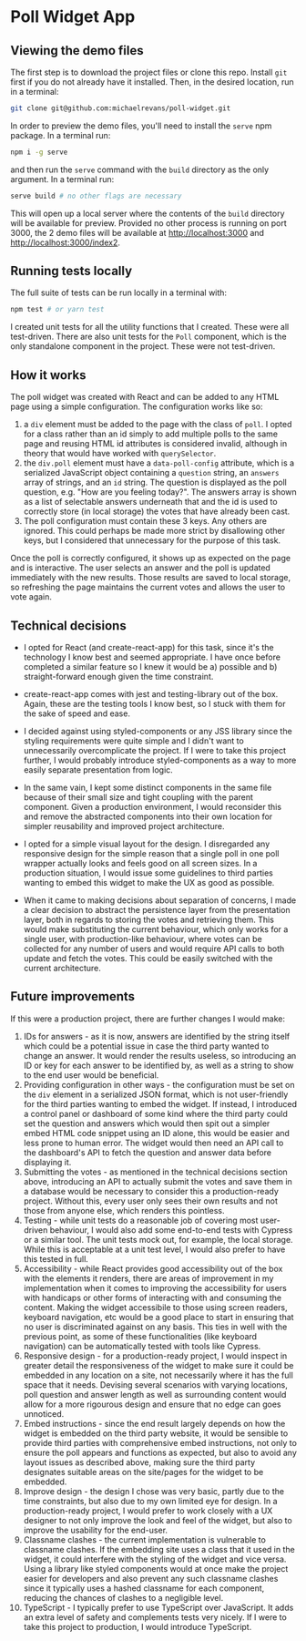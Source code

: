 # Poll Widget App

## Viewing the demo files

The first step is to download the project files or clone this repo. Install `git` first if you do not already have it installed. Then, in the desired location, run in a terminal:

```bash
git clone git@github.com:michaelrevans/poll-widget.git
```

In order to preview the demo files, you'll need to install the `serve` npm package. In a terminal run:

```bash
npm i -g serve
```

and then run the `serve` command with the `build` directory as the only argument. In a terminal run:

```bash
serve build # no other flags are necessary
```

This will open up a local server where the contents of the `build` directory will be available for preview. Provided no other process is running on port 3000, the 2 demo files will be available at [http://localhost:3000](http://localhost:3000) and [http://localhost:3000/index2](http://localhost:3000/index2).


## Running tests locally

The full suite of tests can be run locally in a terminal with:

```bash
npm test # or yarn test
```

I created unit tests for all the utility functions that I created. These were all test-driven. There are also unit tests for the `Poll` component, which is the only standalone component in the project. These were not test-driven.

## How it works

The poll widget was created with React and can be added to any HTML page using a simple configuration. The configuration works like so:

1. a `div` element must be added to the page with the class of `poll`. I opted for a class rather than an id simply to add multiple polls to the same page and reusing HTML id attributes is considered invalid, although in theory that would have worked with `querySelector`.
2. the `div.poll` element must have a `data-poll-config` attribute, which is a serialized JavaScript object containing a `question` string, an `answers` array of strings, and an `id` string. The question is displayed as the poll question, e.g. "How are you feeling today?". The answers array is shown as a list of selectable answers underneath that and the id is used to correctly store (in local storage) the votes that have already been cast.
3. The poll configuration must contain these 3 keys. Any others are ignored. This could perhaps be made more strict by disallowing other keys, but I considered that unnecessary for the purpose of this task.

Once the poll is correctly configured, it shows up as expected on the page and is interactive. The user selects an answer and the poll is updated immediately with the new results. Those results are saved to local storage, so refreshing the page maintains the current votes and allows the user to vote again.

## Technical decisions

- I opted for React (and create-react-app) for this task, since it's the technology I know best and seemed appropriate. I have once before completed a similar feature so I knew it would be a) possible and b) straight-forward enough given the time constraint.

- create-react-app comes with jest and testing-library out of the box. Again, these are the testing tools I know best, so I stuck with them for the sake of speed and ease.

- I decided against using styled-components or any JSS library since the styling requirements were quite simple and I didn't want to unnecessarily overcomplicate the project. If I were to take this project further, I would probably introduce styled-components as a way to more easily separate presentation from logic.

- In the same vain, I kept some distinct components in the same file because of their small size and tight coupling with the parent component. Given a production environment, I would reconsider this and remove the abstracted components into their own location for simpler reusability and improved project architecture.

- I opted for a simple visual layout for the design. I disregarded any responsive design for the simple reason that a single poll in one poll wrapper actually looks and feels good on all screen sizes. In a production situation, I would issue some guidelines to third parties wanting to embed this widget to make the UX as good as possible.

- When it came to making decisions about separation of concerns, I made a clear decision to abstract the persistence layer from the presentation layer, both in regards to storing the votes and retrieving them. This would make substituting the current behaviour, which only works for a single user, with production-like behaviour, where votes can be collected for any number of users and would require API calls to both update and fetch the votes. This could be easily switched with the current architecture.

## Future improvements

If this were a production project, there are further changes I would make:

1. IDs for answers - as it is now, answers are identified by the string itself which could be a potential issue in case the third party wanted to change an answer. It would render the results useless, so introducing an ID or key for each answer to be identified by, as well as a string to show to the end user would be beneficial.
2. Providing configuration in other ways - the configuration must be set on the `div` element in a serialized JSON format, which is not user-friendly for the third parties wanting to embed the widget. If instead, I introduced a control panel or dashboard of some kind where the third party could set the question and answers which would then spit out a simpler embed HTML code snippet using an ID alone, this would be easier and less prone to human error. The widget would then need an API call to the dashboard's API to fetch the question and answer data before displaying it.
3. Submitting the votes - as mentioned in the technical decisions section above, introducing an API to actually submit the votes and save them in a database would be necessary to consider this a production-ready project. Without this, every user only sees their own results and not those from anyone else, which renders this pointless.
4. Testing - while unit tests do a reasonable job of covering most user-driven behaviour, I would also add some end-to-end tests with Cypress or a similar tool. The unit tests mock out, for example, the local storage. While this is acceptable at a unit test level, I would also prefer to have this tested in full.
5. Accessibility - while React provides good accessibility out of the box with the elements it renders, there are areas of improvement in my implementation when it comes to improving the accessibility for users with handicaps or other forms of interacting with and consuming the content. Making the widget accessibile to those using screen readers, keyboard navigation, etc would be a good place to start in ensuring that no user is discriminated against on any basis. This ties in well with the previous point, as some of these functionalities (like keyboard navigation) can be automatically tested with tools like Cypress.
6. Responsive design - for a production-ready project, I would inspect in greater detail the responsiveness of the widget to make sure it could be embedded in any location on a site, not necessarily where it has the full space that it needs. Devising several scenarios with varying locations, poll question and answer length as well as surrounding content would allow for a more rigourous design and ensure that no edge can goes unnoticed.
7. Embed instructions - since the end result largely depends on how the widget is embedded on the third party website, it would be sensible to provide third parties with comprehensive embed instructions, not only to ensure the poll appears and functions as expected, but also to avoid any layout issues as described above, making sure the third party designates suitable areas on the site/pages for the widget to be embedded.
8. Improve design - the design I chose was very basic, partly due to the time constraints, but also due to my own limited eye for design. In a production-ready project, I would prefer to work closely with a UX designer to not only improve the look and feel of the widget, but also to improve the usability for the end-user.
9. Classname clashes - the current implementation is vulnerable to classname clashes. If the embedding site uses a class that it used in the widget, it could interfere with the styling of the widget and vice versa. Using a library like styled components would at once make the project easier for developers and also prevent any such classname clashes since it typically uses a hashed classname for each component, reducing the chances of clashes to a negligible level.
10. TypeScript - I typically prefer to use TypeScript over JavaScript. It adds an extra level of safety and complements tests very nicely. If I were to take this project to production, I would introduce TypeScript.
